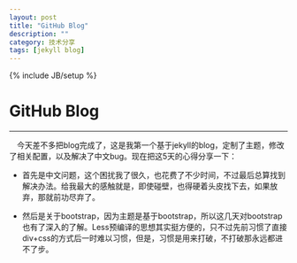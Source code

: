 ```yaml
---
layout: post
title: "GitHub Blog"
description: ""
category: 技术分享
tags: [jekyll blog]
---
```

{% include JB/setup %}
# GitHub Blog
---

　今天差不多把blog完成了，这是我第一个基于jekyll的blog，定制了主题，修改了相关配置，以及解决了中文bug。现在把这5天的心得分享一下：

* 首先是中文问题，这个困扰我了很久，也花费了不少时间，不过最后总算找到解决办法。给我最大的感触就是，即使碰壁，也得硬着头皮找下去，如果放弃，那就前功尽弃了。

<!--break-->

* 然后是关于bootstrap，因为主题是基于bootstrap，所以这几天对bootstrap也有了深入的了解。Less预编译的思想其实挺方便的，只不过先前习惯了直接div+css的方式后一时难以习惯，但是，习惯是用来打破，不打破那永远都进不了步。

